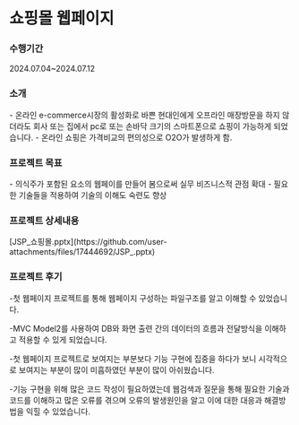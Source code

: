 <h1 align='left'>쇼핑몰 웹페이지</h1>
<h3 align='left'>수행기간</h3>
2024.07.04~2024.07.12
<h3>소개</h3>
-	온라인 e-commerce시장의 활성화로 바쁜 현대인에게 오프라인 매장방문을 하지 않더라도 회사 또는 집에서 pc로 또는 손바닥 크기의 스마트폰으로 쇼핑이 가능하게 되었습니다.
-	온라인 쇼핑은 가격비교의 편의성으로 O2O가 발생하게 함.
<h3>프로젝트 목표</h3>
-	의식주가 포함된 요소의 웹페이를 만들어 봄으로써 실무 비즈니스적 관점 확대
-	필요한 기술들을 적용하여 기술의 이해도 숙련도 향상

<h3>프로젝트 상세내용</h3>
[JSP_쇼핑몰.pptx](https://github.com/user-attachments/files/17444692/JSP_.pptx)
<br>
<h3>프로젝트 후기</h3>
-첫 웹페이지 프로젝트를 통해 웹페이지 구성하는 파일구조를 알고 이해할 수 있었습니다.

-MVC Model2를 사용하여 DB와 화면 출련 간의 데이터의 흐름과 전달방식을 이해하고 적용할 수 있게 되었습니다.

-첫 웹페이지 프로젝트로 보여지는 부분보다 기능 구현에 집중을 하다가 보니 시각적으로 보여지는 부분이 많이 미흡하였던 부분이 많이 아쉬웠습니다.

-기능 구현을 위해 많은 코드 작성이 필요하였는데 웹검색과 질문을 통해 필요한 기술과 코드를 이해하고 많은 오류를 겪으며 오류의 발생원인을 알고 이에 대한 대응과 해결방법을 익힐 수 있었습니다. 



